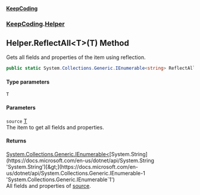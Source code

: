 #### [KeepCoding](index.md 'index')
### [KeepCoding](KeepCoding.md 'KeepCoding').[Helper](Helper.md 'KeepCoding.Helper')
## Helper.ReflectAll&lt;T&gt;(T) Method
Gets all fields and properties of the item using reflection.  
```csharp
public static System.Collections.Generic.IEnumerable<string> ReflectAll<T>(this T source);
```
#### Type parameters
<a name='KeepCoding.Helper.ReflectAll.T.(T).T'></a>
`T`  
  
#### Parameters
<a name='KeepCoding.Helper.ReflectAll.T.(T).source'></a>
`source` [T](Helper.ReflectAll.PombUsElH8XXjfKGXZ17Uw.md#KeepCoding.Helper.ReflectAll.T.(T).T 'KeepCoding.Helper.ReflectAll&lt;T&gt;(T).T')  
The item to get all fields and properties.
  
#### Returns
[System.Collections.Generic.IEnumerable&lt;](https://docs.microsoft.com/en-us/dotnet/api/System.Collections.Generic.IEnumerable-1 'System.Collections.Generic.IEnumerable`1')[System.String](https://docs.microsoft.com/en-us/dotnet/api/System.String 'System.String')[&gt;](https://docs.microsoft.com/en-us/dotnet/api/System.Collections.Generic.IEnumerable-1 'System.Collections.Generic.IEnumerable`1')  
All fields and properties of [source](Helper.ReflectAll.PombUsElH8XXjfKGXZ17Uw.md#KeepCoding.Helper.ReflectAll.T.(T).source 'KeepCoding.Helper.ReflectAll&lt;T&gt;(T).source').

